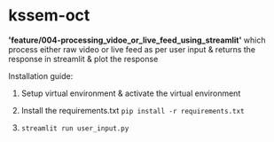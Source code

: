 # kssem-oct

**'feature/004-processing_vidoe_or_live_feed_using_streamlit'** which process either raw video or live feed as per user input & returns the response in streamlit & plot the response

Installation guide:

1. Setup virtual environment & activate the virtual environment

2. Install the requirements.txt `pip install -r requirements.txt`
3. `streamlit run user_input.py`